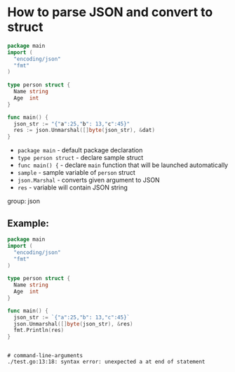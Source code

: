 # How to parse JSON and convert to struct

```go
package main
import (
  "encoding/json"
  "fmt"
)
	
type person struct {
  Name string
  Age  int
}

func main() {
  json_str := "{"a":25,"b": 13,"c":45}"
  res := json.Unmarshal([]byte(json_str), &dat)
}
```

- `package main` - default package declaration
- `type person struct` - declare sample struct
- `func main() {` - declare `main` function that will be launched automatically
- `sample` - sample variable of `person` struct
- `json.Marshal` - converts given argument to JSON
- `res` - variable will contain JSON string 

group: json

## Example: 
```go
package main
import (
  "encoding/json"
  "fmt"
)
	
type person struct {
  Name string
  Age  int
}

func main() {
  json_str := `{"a":25,"b": 13,"c":45}`
  json.Unmarshal([]byte(json_str), &res)
  fmt.Println(res)
}
```
```

# command-line-arguments
./test.go:13:18: syntax error: unexpected a at end of statement
```

